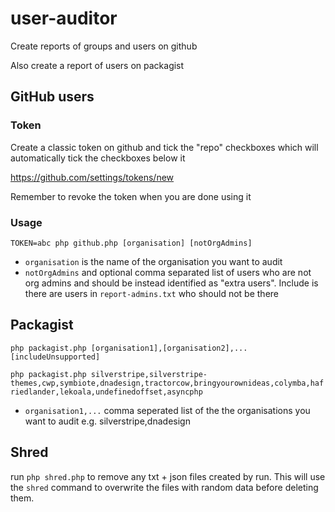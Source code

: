 # user-auditor

Create reports of groups and users on github

Also create a report of users on packagist

## GitHub users

### Token

Create a classic token on github and tick the "repo" checkboxes which will automatically tick the checkboxes below it

https://github.com/settings/tokens/new

Remember to revoke the token when you are done using it

### Usage

`TOKEN=abc php github.php [organisation] [notOrgAdmins]`

- `organisation` is the name of the organisation you want to audit
- `notOrgAdmins` and optional comma separated list of users who are not org admins and should be instead identified as "extra users". Include is there are users in `report-admins.txt` who should not be there

## Packagist

`php packagist.php [organisation1],[organisation2],... [includeUnsupported]`

`php packagist.php silverstripe,silverstripe-themes,cwp,symbiote,dnadesign,tractorcow,bringyourownideas,colymba,hafriedlander,lekoala,undefinedoffset,asyncphp`

- `organisation1,...` comma seperated list of the the organisations you want to audit e.g. silverstripe,dnadesign

## Shred

run `php shred.php` to remove any txt + json files created by run. This will use the `shred` command to overwrite the files with random data before deleting them.
